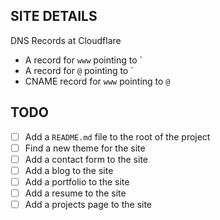 ## SITE DETAILS

DNS Records at Cloudflare
- A record for `www` pointing to `
- A record for `@` pointing to `
- CNAME record for `www` pointing to `@`

## TODO
- [ ] Add a `README.md` file to the root of the project
- [ ] Find a new theme for the site
- [ ] Add a contact form to the site
- [ ] Add a blog to the site
- [ ] Add a portfolio to the site
- [ ] Add a resume to the site
- [ ] Add a projects page to the site
